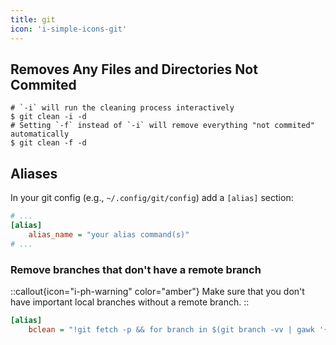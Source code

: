 ```yaml
---
title: git
icon: 'i-simple-icons-git'
---
```


## Removes Any Files and Directories Not Commited

```console
# `-i` will run the cleaning process interactively
$ git clean -i -d
# Setting `-f` instead of `-i` will remove everything "not commited" automatically
$ git clean -f -d
```

## Aliases

In your git config (e.g., `~/.config/git/config`) add a `[alias]` section:

```ini
# ...
[alias]
    alias_name = "your alias command(s)"
# ...
```

### Remove branches that don't have a remote branch

::callout{icon="i-ph-warning" color="amber"}
Make sure that you don't have important local branches without a remote branch.
::

```ini
[alias]
	bclean = "!git fetch -p && for branch in $(git branch -vv | gawk '{print $1,$4}' | awk '/ gone]/{if ($1!=\"*\") print $1}'); do git branch -D $branch; done && echo 'Removed branches without remote anymore.'"
```
